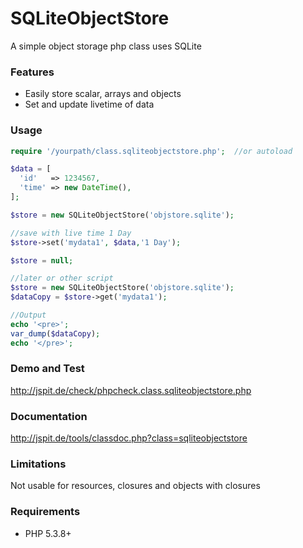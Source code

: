 # SQLiteObjectStore 

A simple object storage php class uses SQLite

### Features

- Easily store scalar, arrays and objects
- Set and update livetime of data

### Usage

```php
require '/yourpath/class.sqliteobjectstore.php';  //or autoload

$data = [
  'id'   => 1234567,
  'time' => new DateTime(),
];

$store = new SQLiteObjectStore('objstore.sqlite');

//save with live time 1 Day
$store->set('mydata1', $data,'1 Day');

$store = null;

//later or other script
$store = new SQLiteObjectStore('objstore.sqlite');
$dataCopy = $store->get('mydata1');

//Output
echo '<pre>';
var_dump($dataCopy); 
echo '</pre>';
```

### Demo and Test

http://jspit.de/check/phpcheck.class.sqliteobjectstore.php

### Documentation

http://jspit.de/tools/classdoc.php?class=sqliteobjectstore

### Limitations

Not usable for resources, closures and objects with closures

### Requirements

- PHP 5.3.8+
